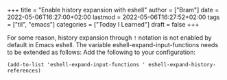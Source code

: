 +++
title = "Enable history expansion with eshell"
author = ["Bram"]
date = 2022-05-06T16:27:00+02:00
lastmod = 2022-05-06T16:27:52+02:00
tags = ["til", "emacs"]
categories = ["Today I Learned"]
draft = false
+++

For some reason, history expansion through `!` notation is not enabled by default in Emacs eshell. The variable eshell-expand-input-functions needs to be extended as follows:
Add the following to your configuration:

```elisp
(add-to-list 'eshell-expand-input-functions ' eshell-expand-history-references)
```
